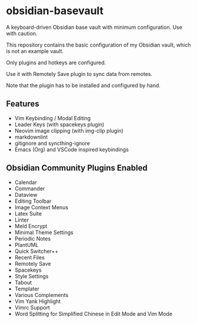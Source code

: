 # obsidian-basevault

A keyboard-driven Obsidian base vault with minimum configuration. Use with caution.

This repository contains the basic configuration of my Obsidian vault, which is not an example vault.

Only plugins and hotkeys are configured.

Use it with Remotely Save plugin to sync data from remotes.

Note that the plugin has to be installed and configured by hand.

## Features

- Vim Keybinding / Modal Editing
- Leader Keys (with spacekeys plugin)
- Neovim image clipping (with img-clip plugin)
- markdownlint
- gitignore and syncthing-ignore
- Emacs (Org) and VSCode inspired keybindings

## Obsidian Community Plugins Enabled

- Calendar
- Commander
- Dataview
- Editing Toolbar
- Image Context Menus
- Latex Suite
- Linter
- Meld Encrypt
- Minimal Theme Settings
- Periodic Notes
- PlantUML
- Quick Switcher++
- Recent Files
- Remotely Save
- Spacekeys
- Style Settings
- Tabout
- Templater
- Various Complements
- Vim Yank Highlight
- Vimrc Support
- Word Splitting for Simplified Chinese in Edit Mode and Vim Mode

